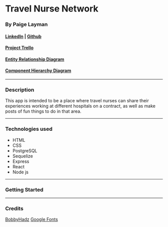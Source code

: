 # Travel Nurse Network

### By Paige Layman

#### [LinkedIn](https://www.linkedin.com/in/paige-layman/) | [Github](https://github.com/paigelayman)

#### [Project Trello](https://trello.com/b/4idAcpeZ/travel-nurse-network)

#### [Entity Relationship Diagram](https://lucid.app/lucidchart/2b267ace-29c6-4022-91b7-f61f8317f273/edit?viewport_loc=-11%2C16%2C1579%2C835%2C0_0&invitationId=inv_6af617d9-1f2e-4f79-91d0-9efd8254661d)

#### [Component Hierarchy Diagram](https://lucid.app/lucidchart/7f0b0610-8b87-45b9-951d-5012fd93c3f9/edit?viewport_loc=-11%2C219%2C1579%2C835%2C0_0&invitationId=inv_a30b8141-85d4-4625-8c77-d1085ca60c26)

---

### Description

This app is intended to be a place where travel nurses can share their experiences working at different hospitals on a contract, as well as make posts of fun things to do in that area.

---

### Technologies used

- HTML
- CSS
- PostgreSQL
- Sequelize
- Express
- React
- Node js

---

### Getting Started

---

### Credits

[BobbyHadz](https://bobbyhadz.com/blog/react-onclick-show-component)
[Google Fonts](https://fonts.google.com/specimen/Rajdhani)
